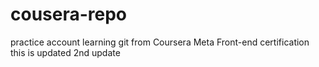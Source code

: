# cousera-repo

practice account learning git from Coursera Meta Front-end certification
this is updated
2nd update
